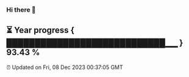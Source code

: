 ### Hi there 👋
⏳ Year progress { ████████████████████████████▁▁ } 93.43 %
---
⏰ Updated on Fri, 08 Dec 2023 00:37:05 GMT

